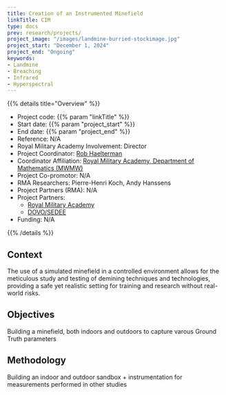 ```yaml
---
title: Creation of an Instrumented Minefield
linkTitle: CIM
type: docs
prev: research/projects/
project_image: "/images/landmine-burried-stockimage.jpg" 
project_start: "December 1, 2024"
project_end: "Ongoing"
keywords:
- Landmine
- Breaching
- Infrared
- Hyperspectral
---
```


{{% details title="Overview" %}}

- Project code: {{% param "linkTitle" %}}
- Start date: {{% param "project_start" %}}
- End date: {{% param "project_end" %}}
- Reference: N/A
- Royal Military Academy Involvement: Director
- Project Coordinator: [Rob Haelterman](https://researchportal.rma.ac.be/en/persons/robby-haelterman)
- Coordinator Affiliation: [Royal Military Academy, Department of Mathematics (MWMW)](https://researchportal.rma.ac.be/en/organisations/mathematics)
- Project Co-promotor: N/A
- RMA Researchers: Pierre-Henri Koch, Andy Hanssens
- Project Partners (RMA): N/A
- Project Partners: 
    - [Royal Military Academy](https://www.rma.ac.be)
    - [DOVO/SEDEE](https://www.mil.be/nl/onze-missies/belgie-dovo/)
- Funding: N/A

{{% /details %}}


## Context
The use of a simulated minefield in a controlled environment allows for the meticulous study and testing of demining techniques and technologies, providing a safe yet realistic setting for training and research without real-world risks.

## Objectives
Building a minefield, both indoors and outdoors to capture varous Ground Truth parameters

## Methodology
Building an indoor and outdoor sandbox + instrumentation for measurements performed in other studies